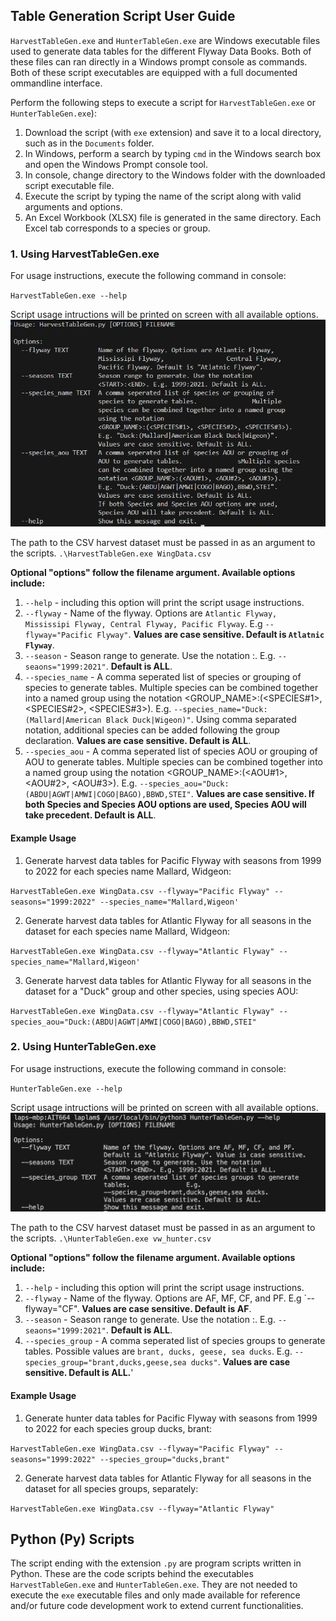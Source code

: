 ## Table Generation Script User Guide

`HarvestTableGen.exe` and `HunterTableGen.exe` are Windows executable files used to generate data tables for the different Flyway Data Books.
Both of these files can ran directly in a Windows prompt console as commands. Both of these script executables are equipped with a full documented ommandline interface.

Perform the following steps to execute a script for `HarvestTableGen.exe` or `HunterTableGen.exe`):
1. Download the script (with `exe` extension) and save it to a local directory, such as in the `Documents` folder.
2. In Windows, perform a search by typing `cmd` in the Windows search box and open the Windows Prompt console tool.
3. In console, change directory to the Windows folder with the downloaded script executable file.
4. Execute the script by typing the name of the script along with valid arguments and options.
5. An Excel Workbook (XLSX) file is generated in the same directory. Each Excel tab corresponds to a species or group.

### 1. Using HarvestTableGen.exe

For usage instructions, execute the following command in console:

`HarvestTableGen.exe --help`

Script usage intructions will be printed on screen with all available options.
![HarvestTableGen Console](/images/harvest_table_gen_console.png)



The path to the CSV harvest dataset must be passed in as an argument to the scripts.
`.\HarvestTableGen.exe WingData.csv`

**Optional "options" follow the filename argument. Available options include:**
1. `--help` - including this option will print the script usage instructions.
2. `--flyway` - Name of the flyway. Options are `Atlantic Flyway, Mississipi Flyway, Central Flyway, Pacific Flyway`. E.g `--flyway="Pacific Flyway"`. **Values are case sensitive. Default is `Atlatnic Flyway`**.
3. `--season` - Season range to generate. Use the notation <START>:<END>. E.g. `--seaons="1999:2021"`. **Default is ALL**.
4. `--species_name` - A comma seperated list of species or grouping of species to generate tables. Multiple species can be combined together into a named group using the notation <GROUP_NAME>:(<SPECIES#1>, <SPECIES#2>, <SPECIES#3>). E.g. `--species_name="Duck:(Mallard|American Black Duck|Wigeon)"`. Using comma separated notation, additional species can be added following the group declaration. **Values are case sensitive. Default is ALL**.
5. `--species_aou` - A comma seperated list of species AOU or grouping of AOU to generate tables. Multiple species can be combined together into a named group using the notation <GROUP_NAME>:(<AOU#1>, <AOU#2>, <AOU#3>). E.g. `--species_aou="Duck:(ABDU|AGWT|AMWI|COGO|BAGO),BBWD,STEI"`. **Values are case sensitive. If both Species and Species AOU options are used, Species AOU will take precedent. Default is ALL**.

#### Example Usage

1. Generate harvest data tables for Pacific Flyway with seasons from 1999 to 2022 for each species name Mallard, Widgeon:

`HarvestTableGen.exe WingData.csv --flyway="Pacific Flyway" --seasons="1999:2022" --species_name="Mallard,Wigeon'`

2. Generate harvest data tables for Atlantic Flyway for all seasons in the dataset for each species name Mallard, Widgeon:

`HarvestTableGen.exe WingData.csv --flyway="Atlantic Flyway" --species_name="Mallard,Wigeon'`

3. Generate harvest data tables for Atlantic Flyway for all seasons in the dataset for a "Duck" group and other species, using species AOU:

`HarvestTableGen.exe WingData.csv --flyway="Atlantic Flyway" --species_aou="Duck:(ABDU|AGWT|AMWI|COGO|BAGO),BBWD,STEI"`

### 2. Using HunterTableGen.exe

For usage instructions, execute the following command in console:

`HunterTableGen.exe --help`

Script usage intructions will be printed on screen with all available options.
![HunterTableGen Console](/images/hunter_table_gen_console.png)


The path to the CSV harvest dataset must be passed in as an argument to the scripts.
`.\HunterTableGen.exe vw_hunter.csv`

**Optional "options" follow the filename argument. Available options include:**
1. `--help` - including this option will print the script usage instructions.
2. `--flyway` - Name of the flyway. Options are AF, MF, CF, and PF. E.g `--flyway="CF". **Values are case sensitive. Default is AF**.
3. `--season` - Season range to generate. Use the notation <START>:<END>. E.g. `--seaons="1999:2021"`. **Default is ALL**.
4. `--species_group` - A comma seperated list of species groups to generate tables. Possible values are `brant, ducks, geese, sea ducks`. E.g. `--species_group="brant,ducks,geese,sea ducks"`. **Values are case sensitive. Default is ALL.**'

#### Example Usage

1. Generate hunter data tables for Pacific Flyway with seasons from 1999 to 2022 for each species group ducks, brant:

`HarvestTableGen.exe WingData.csv --flyway="Pacific Flyway" --seasons="1999:2022" --species_group="ducks,brant"`

2. Generate harvest data tables for Atlantic Flyway for all seasons in the dataset for all species groups, separately:

`HarvestTableGen.exe WingData.csv --flyway="Atlantic Flyway"`

## Python (Py) Scripts

The script ending with the extension `.py` are program scripts written in Python. These are the code scripts behind the executables `HarvestTableGen.exe` and `HunterTableGen.exe`. They are not needed to execute the `exe` executable files and only made available for reference and/or future code development work to extend current functionalities.


